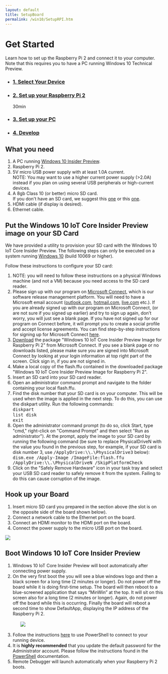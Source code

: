 ```yaml
---
layout: default
title: SetupBoard
permalink: /win10/SetupRPI.htm
---
```


<!-- Main jumbotron for a primary marketing message or call to action -->
<div class="row">
    <!-- <h1>Get Started - Setup Your Raspberry Pi 2</h1> -->
    <h1>Get Started</h1>
    <div class="col-md-8">
        <p>Learn how to set up the Raspberry Pi 2 and connect it to your computer. Note that this requires you to have a PC running Windows 10 Technical Preview.</p>
    </div>
     <div class="row">
        <ul class="nav nav-justified get-started-steps text-center">
            <li>
              <a href="{{site.baseurl}}/GetStarted.htm"><h3 class="inactive">1. Select Your Device</h3></a>
            </li>
            <li>
              <a href="{{site.baseurl}}/win10/SetupRPI.htm"><h3 class="active">2. Set up your Raspberry Pi 2</h3></a>
              <span class="glyphicon glyphicon-time"></span> 30min
            </li>
            <li>
              <a href="{{site.baseurl}}/win10/SetupPC.htm"><h3 class="inactive">3. Set up your PC</h3></a>
            </li>
            <li>
              <a href="{{site.baseurl}}/win10/samples/Blinky.htm"><h3 class="inactive">4. Develop</h3></a>
            </li>
        </ul>
    </div>
</div>


<div class="row">
    <a name="setup-rpi"></a>
    <h2>What you need</h2>
    <ol>
        <li>A PC running <a href="http://insider.windows.com" target="_blank">Windows 10 Insider Preview</a>.</li>
        <li>Raspberry Pi 2.</li>
        <li>5V micro USB power supply with at least 1.0A current.</li>
			NOTE: You may want to use a higher current power supply (>2.0A) instead if you plan on using several USB peripherals or high-current devices.
        <li>A 8gb Class 10 (or better) micro SD card.</li>
			If you don't have an SD card, we suggest this <a href="http://www.amazon.com/gp/product/B00IVPU786">one</a> or this <a href="http://www.amazon.com/SanDisk-Ultra-Micro-SDHC-16GB/dp/9966573445">one</a>.
        <li>HDMI cable (if display is desired).</li>
        <li>Ethernet cable.</li>
    </ol>
</div>

<div class="row">
    <h2>Put the Windows 10 IoT Core Insider Preview image on your SD Card</h2>
    <p>We have provided a utility to provision your SD card with the Windows 10 IoT Core Insider Preview.  The following steps can only be executed on a system running <a href="https://insider.windows.com">Windows 10</a> (build 10069 or higher).</p>
    <p>Follow these instructions to configure your SD card:</p>
    <ol class="word-wrap">
        <li>NOTE: you will need to follow these instructions on a physical Windows machine (and not a VM) because you need access to the SD card reader.</li>
        <li>Please sign up with our program on <a href="https://connect.microsoft.com/windowsembeddediot/SelfNomination.aspx?ProgramID=8558">Microsoft Connect</a>, which is our software release management platform. You will need to have a Microsoft email account (<a href="http://outlook.com/">outlook.com</a>, <a href="http://hotmail.com/">hotmail.com</a>, <a href="http://live.com/">live.com</a> etc.). If you are already signed up with our program on Microsoft Connect, (or are not sure if you signed up earlier) and try to sign up again, don’t worry, you will just see a blank page. If you have not signed up for our program on Connect before, it will prompt you to create a social profile and accept license agreements. You can find step-by-step instructions for signing up for Microsoft Connect <a href="http://ms-iot.github.io/content/SigninMSConnect.htm">here</a>.</li>
        <li><a href="http://connect.microsoft.com/windowsembeddedIoT/Downloads/DownloadDetails.aspx?DownloadID=57782">Download</a> the package "Windows 10 IoT Core Insider Preview Image for Raspberry Pi 2" from Microsoft Connect. If you see a blank page or no downloads listed, please make sure you are signed into Microsoft Connect by looking at your login information at top right part of the screen. Click sign in, if you are not signed in.</li>
        <li>Make a local copy of the flash.ffu contained in the downloaded package "Windows 10 IoT Core Insider Preview Image for Raspberry Pi 2".</li>
        <li>Insert an SD card into your SD card reader.</li>
        <li>Open an administrator command prompt and navigate to the folder containing your local flash.ffu.</li>
        <li>
            Find the disk number that your SD card is on your computer.  This will be used when the image is applied in the next step.  To do this, you can use the diskpart utility.  Run the following commands:<br />
            <kbd>diskpart</kbd><br />
            <kbd>list disk</kbd><br />
            <kbd>exit</kbd>
        </li>
        <li>
            Open the administrator command prompt (to do so, click Start, type "cmd," right-click on "Command Prompt" and then select "Run as administrator"). At the prompt, apply the image to your SD card by running the following command (be sure to replace PhysicalDriveN with the value you found in the previous step, for example, if your SD card is disk number 3, use <kbd>/ApplyDrive:\\.\PhysicalDrive3</kbd> below):<br />
            <kbd>dism.exe /Apply-Image /ImageFile:<fullpath>flash.ffu /ApplyDrive:\\.\PhysicalDriveN /SkipPlatformCheck</fullpath></kbd>
        </li>
        <li>Click on the "Safely Remove Hardware" icon in your task tray and select your USB SD card reader to safely remove it from the system.  Failing to do this can cause corruption of the image.
        </li>
    </ol>
</div>

<div class="row">
    <a name="hookupboard"></a>
    <h2>Hook up your Board</h2>
    <ol class="word-wrap">
        <li>Insert micro SD card you prepared in the section above (the slot is on the opposite side of the board shown below).</li>
        <li>Connect a network cable to the Ethernet port on the board.</li>
        <li>Connect an HDMI monitor to the HDMI port on the board.</li>
        <li>Connect the power supply to the micro USB port on the board.</li>
    </ol>
    <img class="device-images" src="{{site.baseurl}}/images/rpi2.png">
</div>

<div class="row">
    <h2>Boot Windows 10 IoT Core Insider Preview</h2>
    <ol class="word-wrap">
        <li>Windows 10 IoT Core Insider Preview will boot automatically after connecting power supply.</li>
        <li>On the very first boot the you will see a blue windows logo and then a black screen for a long time (2 minutes or longer).  Do not power off the board while it is doing first-time setup.  The board will then reboot to a blue-screened application that says “MinWin” at the top.  It will sit on this screen also for a long time (2 minutes or longer).  Again, do not power off the board while this is occurring.  Finally the board will reboot a second time to show DefaultApp, displaying the IP address of the Raspberry Pi 2.
            <br /><br /><ul><img class="device-images" src="{{site.baseurl}}/images/DefaultAppRpi2.png"></ul><br />
        </li>
        <li>Follow the instructions <a href="{{site.baseurl}}/win10/samples/PowerShell.htm">here</a> to use PowerShell to connect to your running device.</li>
        <li>It is <b>highly recommended</b> that you update the default password for the Administrator account.  Please follow the instructions found in the <a href="{{site.baseurl}}/win10/samples/PowerShell.htm">PowerShell</a> documentation.</li>
        <li>Remote Debugger will launch automatically when your Raspberry Pi 2 boots. </li>
    </ol>
</div>
